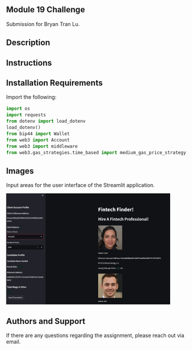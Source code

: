 ## Module 19 Challenge
Submission for Bryan Tran Lu. 

## Description


## Instructions


## Installation Requirements
Import the following:
```python
import os
import requests
from dotenv import load_dotenv
load_dotenv()
from bip44 import Wallet
from web3 import Account
from web3 import middleware
from web3.gas_strategies.time_based import medium_gas_price_strategy
```

## Images
Input areas for the user interface of the Streamlit application.

<a href="" target="_blank" rel="noreferrer"><img src="Images/Fintech_Finder.png" width="" height="300" alt="" /></a>

## Authors and Support
If there are any questions regarding the assignment, please reach out via email.
